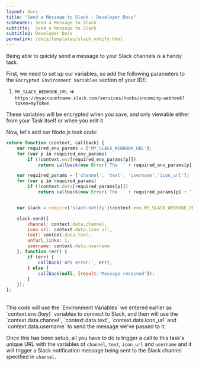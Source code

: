 ```yaml
---
layout: docs
title: "Send a Message to Slack - Developer Docs"
subheader: Send a Message to Slack
subtitle:  Send a Message to Slack
subtitle2: Developer Docs
permalink: /docs/templates/slack_notify.html
---
```


Being able to quickly send a message to your Slack channels is a handy task.

First, we need to set up our variables, so add the following parameters to the `Encrypted Environment Variables` section of your IDE:

1. `MY_SLACK_WEBHOOK_URL` => `https://myaccountname.slack.com/services/hooks/incoming-webhook?token=myToken`

These variables will be encrypted when you save, and only viewable either from your Task itself or when you edit it


Now, let's add our Node.js task code:

```javascript
return function (context, callback) { 
	var required_env_params = ['MY_SLACK_WEBHOOK_URL'];
	for (var p in required_env_params)
		if (!context.env[required_env_params[p]])
			return callback(new Error('The `' + required_env_params[p] + '` parameter must be provided in your env   settngs.'));

	var required_params = ['channel', 'text', 'username','icon_url'];
	for (var p in required_params)
		if (!context.data[required_params[p]])
			return callback(new Error('The `' + required_params[p] + '` parameter must be provided.'));


	var slack = require('slack-notify')(context.env.MY_SLACK_WEBHOOK_URL);

	slack.send({
		channel: context.data.channel,
		icon_url: context.data.icon_url,
		text: context.data.text,
		unfurl_links: 1,
		username: context.data.username
	}, function (err) {
		if (err) {
			callback('API error:', err);
		} else {
			callback(null, {result:'Message received'});	
		}
	});
};
```
<br />
This code will use the `Environment Variables` we entered earlier as `context.env.{key}` variables to connect to Slack, and then will use the `context.data.channel`, `context.data.text`, `context.data.icon_url` and `context.data.username` to send the message we've passed to it.

Once this has been setup, all you have to do is trigger a call to this task's unique URL with the variables of `channel`, `text`, `icon_url` and `username` and it will trigger a Slack notification message being sent to the Slack channel specified in `channel`.